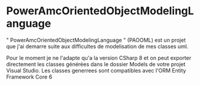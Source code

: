 # PowerAmcOrientedObjectModelingLanguage
" PowerAmcOrientedObjectModelingLanguage " (PAOOML) est un projet que j'ai demarre suite aux difficultes de modelisation de mes classes uml.

Pour le moment je ne l'adapte qu'a la version CSharp 8 et on peut exporter directement les classes générées dans le dossier Models de votre projet Visual Studio. Les classes generrees sont compatibles avec l'ORM Entity Framework Core 6
